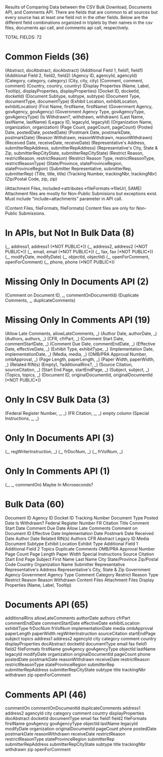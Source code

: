 
Results of Comparing Data between the CSV Bulk Download,
Documents API, and Comments API. There are fields that are
common to all sources but every source has at least one field
not in the other fields. Below are the different field combinations
organized in triplets by their names in the csv files, documents api
call, and comments api call, respectively.

TOTAL FIELDS: 72

Common Fields (36)
========================================
(Abstract, docAbstract, docAbstract)
(Additional Field 1, field1, field1)
(Additional Field 2, field2, field2)
(Agency ID, agencyId, agencyId)
(Category, category, category)
(City, city, city)
(Comment, comment, comment)
(Country, country, country)
(Display Properties (Name, Label, Tooltip), displayProperties, displayProperties)
(Docket ID, docketId, docketId)
(Document Subtype, subtype, subtype)
(Document Type, documentType, documentType)
(Exhibit Location, exhibitLocation, exhibitLocation)
(First Name, firstName, firstName)
(Government Agency, govAgency, govAgency)
(Government Agency Type, govAgencyType, govAgencyType)
(Is Withdrawn?, withdrawn, withdrawn)
(Last Name, lastName, lastName)
(Legacy ID, legacyId, legacyId)
(Organization Name, organization, organization)
(Page Count, pageCount, pageCount)
(Posted Date, postedDate, postedDate)
(Postmark Date, postmarkDate, postmarkDate)
(Reason Withdrawn, reasonWithdrawn, reasonWithdrawn)
(Received Date, receiveDate, receiveDate)
(Representative's Address, submitterRepAddress, submitterRepAddress)
(Representative's City, State & Zip, submitterRepCityState, submitterRepCityState)
(Restrict Reason, restrictReason, restrictReason)
(Restrict Reason Type, restrictReasonType, restrictReasonType)
(State/Province, stateProvinceRegion, stateProvinceRegion)
(Submitter Representative, submitterRep, submitterRep)
(Title, title, title)
(Tracking Number, trackingNbr, trackingNbr)
(Zip/Postal Code, zip, zip)

(Attachment Files, included->attributes->fileFormats->fileUrl, SAME)
Attachment files are mostly for Non-Public Submisions but exceptions exist.
Must include "include=attachments" parameter in API call.

(Content Files, fileFormats, fileFormats)
Content files are only for Non-Public Submissions.


In APIs, but Not In Bulk Data (8)
========================================
(\_, address1, address1 (\*NOT PUBLIC\*))
(\_, address2, address2 (\*NOT PUBLIC\*))
(\_, email, email (\*NOT PUBLIC\*))
(\_, fax, fax (\*NOT PUBLIC\*))
(\_, modifyDate, modifyDate)
(\_, objectId, objectId)
(\_, openForComment, openForComment)
(\_, phone, phone (\*NOT PUBLIC\*))


Missing Only In Documents API (2)
========================================
(Comment on Document ID, \_, commentOnDocumentId)
(Duplicate Comments, \_, duplicateComments)


Missing Only In Comments API (19)
========================================
(Allow Late Comments, allowLateComments, \_)
(Author Date, authorDate, \_)
(Authors, authors, \_)
(CFR, cfrPart, \_)
(Comment Start Date, commentStartDate, \_)
(Comment Due Date, commentEndDate, \_)
(Effective Date, effectiveDate, \_)
(Exhibit Type, exhibitType, \_)
(Implementation Date, implementationDate, \_)
(Media, media, \_)
(OMB/PRA Approval Number, ombApproval, \_)
(Page Length, paperLength, \_)
(Paper Width, paperWidth, \_)
(Related RIN(s) (Empty), ?additionalRins?, \_)
(Source Citation, sourceCitation, \_)
(Start End Page, startEndPage, \_)
(Subject, subject, \_)
(Topics, topics, \_)
(Document ID, originalDocumentId, originalDocumentId (\*NOT PUBLIC\*))


Only In CSV Bulk Data (3)
========================================
(Federal Register Number, \_, \_)
(FR Citation, \_, \_) empty column
(Special Instructions, \_, \_)


Only In Documents API (3)
========================================
(\_, regWriterInstruction, \_)
(\_, frDocNum, \_)
(\_, frVolNum, \_)


Only In Comments API (1)
========================================
(\_, \_, commentOn) Maybe In Microseconds?


Bulk Data (60)
====================
Document ID
Agency ID
Docket ID
Tracking Number
Document Type
Posted Date
Is Withdrawn?
Federal Register Number
FR Citation
Title
Comment Start Date
Comment Due Date
Allow Late Comments
Comment on Document ID
Effective Date
Implementation Date
Postmark Date
Received Date
Author Date
Related RIN(s)
Authors
CFR
Abstract
Legacy ID
Media
Document Subtype
Exhibit Location
Exhibit Type
Additional Field 1
Additional Field 2
Topics
Duplicate Comments
OMB/PRA Approval Number
Page Count
Page Length
Paper Width
Special Instructions
Source Citation
Start End Page
Subject
First Name
Last Name
City
State/Province
Zip/Postal Code
Country
Organization Name
Submitter Representative
Representative's Address
Representative's City, State & Zip
Government Agency
Government Agency Type
Comment
Category
Restrict Reason Type
Restrict Reason
Reason Withdrawn
Content Files
Attachment Files
Display Properties (Name, Label, Tooltip)


Documents API (65)
====================
additionalRins
allowLateComments
authorDate
authors
cfrPart
commentEndDate
commentStartDate
effectiveDate
exhibitLocation
exhibitType
frDocNum
frVolNum
implementationDate
media
ombApproval
paperLength
paperWidth
regWriterInstruction
sourceCitation
startEndPage
subject
topics
address1
address2
agencyId
city
category
comment
country
displayProperties
docAbstract
docketId
documentType
email
fax
field1
field2
fileFormats
firstName
govAgency
govAgencyType
objectId
lastName
legacyId
modifyDate
organization
originalDocumentId
pageCount
phone
postedDate
postmarkDate
reasonWithdrawn
receiveDate
restrictReason
restrictReasonType
stateProvinceRegion
submitterRep
submitterRepAddress
submitterRepCityState
subtype
title
trackingNbr
withdrawn
zip
openForComment


Comments API (46)
====================
commentOn
commentOnDocumentId
duplicateComments
address1
address2
agencyId
city
category
comment
country
displayProperties
docAbstract
docketId
documentType
email
fax
field1
field2
fileFormats
firstName
govAgency
govAgencyType
objectId
lastName
legacyId
modifyDate
organization
originalDocumentId
pageCount
phone
postedDate
postmarkDate
reasonWithdrawn
receiveDate
restrictReason
restrictReasonType
stateProvinceRegion
submitterRep
submitterRepAddress
submitterRepCityState
subtype
title
trackingNbr
withdrawn
zip
openForComment
